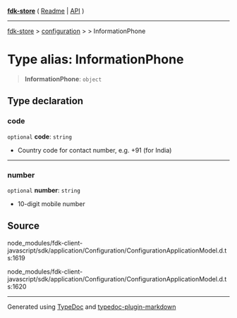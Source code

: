 [**fdk-store**](../../../README.md) ( [Readme](../../../README.md) \| [API](../../../API.md) )

---

[fdk-store](../../../API.md) > [configuration](../../README.md) > [<internal>](../README.md) > InformationPhone

# Type alias: InformationPhone

> **InformationPhone**: `object`

## Type declaration

### code

`optional` **code**: `string`

- Country code for contact number, e.g. +91 (for India)

---

### number

`optional` **number**: `string`

- 10-digit mobile number

## Source

node_modules/fdk-client-javascript/sdk/application/Configuration/ConfigurationApplicationModel.d.ts:1619

node_modules/fdk-client-javascript/sdk/application/Configuration/ConfigurationApplicationModel.d.ts:1620

---

Generated using [TypeDoc](https://typedoc.org/) and [typedoc-plugin-markdown](https://www.npmjs.com/package/typedoc-plugin-markdown)
